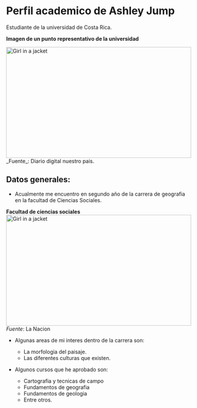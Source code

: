 # Perfil academico de Ashley Jump
Estudiante de la universidad de Costa Rica.  

**Imagen de un punto representativo de la universidad**

<img src="https://sfo2.digitaloceanspaces.com/elpaiscr/2019/05/UCRdebate.jpg" alt="Girl in a jacket" width="500" height="300">  
_Fuente_: Diario digital nuestro pais.

## Datos generales:  

* Acualmente me encuentro en segundo año de la carrera de geografia en la facultad de Ciencias Sociales.

**Facultad de ciencias sociales**  
<img src="https://www.nacion.com/resizer/wdAzA1JchmQNY9rREXl8LkHFsf8=/arc-anglerfish-arc2-prod-gruponacion/public/RQKETSYPYRAFXLMQZPWHBBBGT4.jpg" alt="Girl in a jacket" width="500" height="300">  
_Fuente_: La Nacion

* Algunas areas de mi interes dentro de la carrera son:

   - La morfologia del paisaje.  
   - Las diferentes culturas que existen.  
   

* Algunos cursos que he aprobado son:
  - Cartografia y tecnicas de campo
  - Fundamentos de geografia
  - Fundamentos de geologia
  - Entre otros.



